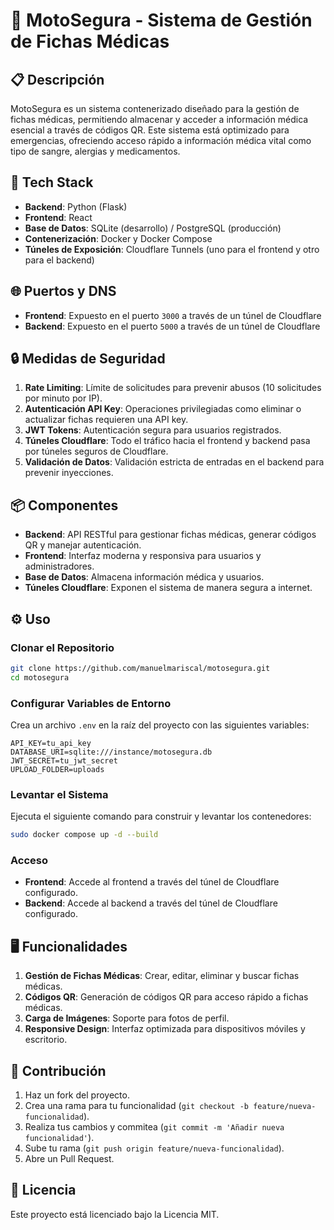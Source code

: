 # 🏥 MotoSegura - Sistema de Gestión de Fichas Médicas

## 📋 Descripción

MotoSegura es un sistema contenerizado diseñado para la gestión de fichas médicas, permitiendo almacenar y acceder a información médica esencial a través de códigos QR. Este sistema está optimizado para emergencias, ofreciendo acceso rápido a información médica vital como tipo de sangre, alergias y medicamentos.

## 🚀 Tech Stack

- **Backend**: Python (Flask)
- **Frontend**: React
- **Base de Datos**: SQLite (desarrollo) / PostgreSQL (producción)
- **Contenerización**: Docker y Docker Compose
- **Túneles de Exposición**: Cloudflare Tunnels (uno para el frontend y otro para el backend)

## 🌐 Puertos y DNS

- **Frontend**: Expuesto en el puerto `3000` a través de un túnel de Cloudflare
- **Backend**: Expuesto en el puerto `5000` a través de un túnel de Cloudflare

## 🔒 Medidas de Seguridad

1. **Rate Limiting**: Límite de solicitudes para prevenir abusos (10 solicitudes por minuto por IP).
2. **Autenticación API Key**: Operaciones privilegiadas como eliminar o actualizar fichas requieren una API key.
3. **JWT Tokens**: Autenticación segura para usuarios registrados.
4. **Túneles Cloudflare**: Todo el tráfico hacia el frontend y backend pasa por túneles seguros de Cloudflare.
5. **Validación de Datos**: Validación estricta de entradas en el backend para prevenir inyecciones.

## 📦 Componentes

- **Backend**: API RESTful para gestionar fichas médicas, generar códigos QR y manejar autenticación.
- **Frontend**: Interfaz moderna y responsiva para usuarios y administradores.
- **Base de Datos**: Almacena información médica y usuarios.
- **Túneles Cloudflare**: Exponen el sistema de manera segura a internet.

## ⚙️ Uso

### Clonar el Repositorio

```bash
git clone https://github.com/manuelmariscal/motosegura.git
cd motosegura
```

### Configurar Variables de Entorno

Crea un archivo `.env` en la raíz del proyecto con las siguientes variables:

```env
API_KEY=tu_api_key
DATABASE_URI=sqlite:///instance/motosegura.db
JWT_SECRET=tu_jwt_secret
UPLOAD_FOLDER=uploads
```

### Levantar el Sistema

Ejecuta el siguiente comando para construir y levantar los contenedores:

```bash
sudo docker compose up -d --build
```

### Acceso

- **Frontend**: Accede al frontend a través del túnel de Cloudflare configurado.
- **Backend**: Accede al backend a través del túnel de Cloudflare configurado.

## 🖥️ Funcionalidades

1. **Gestión de Fichas Médicas**: Crear, editar, eliminar y buscar fichas médicas.
2. **Códigos QR**: Generación de códigos QR para acceso rápido a fichas médicas.
3. **Carga de Imágenes**: Soporte para fotos de perfil.
4. **Responsive Design**: Interfaz optimizada para dispositivos móviles y escritorio.

## 🤝 Contribución

1. Haz un fork del proyecto.
2. Crea una rama para tu funcionalidad (`git checkout -b feature/nueva-funcionalidad`).
3. Realiza tus cambios y commitea (`git commit -m 'Añadir nueva funcionalidad'`).
4. Sube tu rama (`git push origin feature/nueva-funcionalidad`).
5. Abre un Pull Request.

## 📄 Licencia

Este proyecto está licenciado bajo la Licencia MIT.

